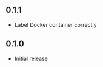 <!-- https://developers.home-assistant.io/docs/add-ons/presentation#keeping-a-changelog -->

## 0.1.1

- Label Docker container correctly

## 0.1.0

- Initial release
